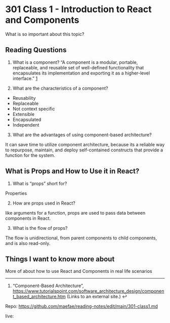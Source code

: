 # 301 Class 1 - Introduction to React and Components

What is so important about this topic?

## Reading Questions

1. What is a component?
  “A component is a modular, portable, replaceable, and reusable set of well-defined functionality that encapsulates its implementation and exporting it as a higher-level interface.” [1](https://vigilos.github.io/reading-notes/reading301-1.html#fn:1)
  
2. What are the characteristics of a component?
- Reusability
- Replaceable
- Not context specific
- Extensible
- Encapsulated
- Independent 

3. What are the advantages of using component-based architecture?

It can save time to utilize component architecture, because its a reliable way to repurpose, maintain, and deploy self-contained constructs that provide a function for the system.

## What is Props and How to Use it in React?

1. What is “props” short for?

Properties

2. How are props used in React?

like arguments for a function, props are used to pass data between components in React.

3. What is the flow of props?

The flow is unidirectional, from parent components to child components, and is also read-only.

## Things I want to know more about
More of about how to use React and Components in real life scenarios

----------------------
1. “Component-Based Architecture”, https://www.tutorialspoint.com/software_architecture_design/component_based_architecture.htm (Links to an external site.) ↩

Repo: https://github.com/maefae/reading-notes/edit/main/301-class1.md

live: 
